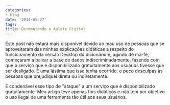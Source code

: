 ```yaml
---
categories:
- blog
date: '2014-05-27'
tags:
title: Desmontando o Aulete Digital
---
```


Este post não estará mais disponível devido ao mau uso de pessoas que se aproveitaram das minhas explicações didáticas a respeito do funcionamento da versão Desktop do dicionário e, agindo de má-fé, começaram a baixar a base de dados indiscriminadamente, fazendo com que o serviço que é disponibilizado gratuitamente aos usuários tivesse que ser desligado. É uma lástima que isso tenha ocorrido, e peço desculpas às pessoas que prejudiquei direta ou indiretamente.

É condenável esse tipo de "ataque" a um serviço que é disponibilizado gratuitamente. Meu artigo teve apenas fins didáticos e não tem por objetivo o uso ilegal de uma ferramenta tão útil aos seus usuários.
